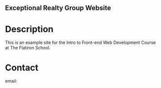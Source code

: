 Exceptional Realty Group Website
---
# Description

This is an example site for the Intro to Front-end Web Development Course at The Flatiron School.

# Contact

email: 
